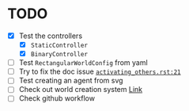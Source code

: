 # TODO

- [x] Test the controllers
    - [x] `StaticController`
    - [x] `BinaryController`
- [ ] Test `RectangularWorldConfig` from yaml
- [ ] Try to fix the doc issue [`activating_others.rst:21`](https://github.com/kenblu24/RobotSwarmSimulator/blob/6eda9cb4d652c6b1adb9d06d25358875e9382a26/doc/source/guide/activating_others.rst?plain=1#L22)
- [ ] Test creating an agent from svg
- [ ] Check out world creation system [Link](https://github.com/kenblu24/RobotSwarmSimulator/discussions/16#discussioncomment-13542939)
- [ ] Check github workflow
